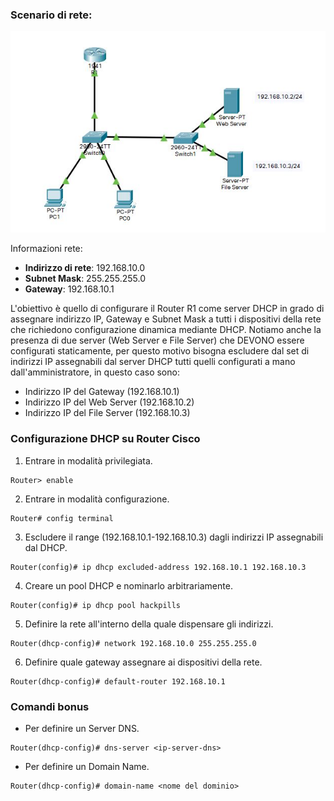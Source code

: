 
### Scenario di rete:


![schema](imgs/schema.JPG)

Informazioni rete:
- __Indirizzo di rete__: 192.168.10.0
- __Subnet Mask__: 255.255.255.0
- __Gateway__: 192.168.10.1

L'obiettivo è quello di configurare il Router R1 come server DHCP in grado di assegnare indirizzo IP, Gateway e Subnet Mask a tutti i dispositivi della rete che richiedono configurazione dinamica mediante DHCP.
Notiamo anche la presenza di due server (Web Server e File Server) che DEVONO essere configurati staticamente, per questo motivo bisogna escludere dal set di indirizzi IP assegnabili dal server DHCP tutti quelli configurati a mano dall'amministratore, in questo caso sono:
- Indirizzo IP del Gateway (192.168.10.1)
- Indirizzo IP del Web Server (192.168.10.2)
- Indirizzo IP del File Server (192.168.10.3)

### Configurazione DHCP su Router Cisco

1) Entrare in modalità privilegiata.

```cisco
Router> enable
```

2) Entrare in modalità configurazione.

```cisco
Router# config terminal
```

3) Escludere il range (192.168.10.1-192.168.10.3) dagli indirizzi IP assegnabili dal DHCP.

```cisco
Router(config)# ip dhcp excluded-address 192.168.10.1 192.168.10.3
```

4) Creare un pool DHCP e nominarlo arbitrariamente.

```cisco
Router(config)# ip dhcp pool hackpills
```

5) Definire la rete all'interno della quale dispensare gli indirizzi. 

```cisco
Router(dhcp-config)# network 192.168.10.0 255.255.255.0
```

6) Definire quale gateway assegnare ai dispositivi della rete.

```cisco
Router(dhcp-config)# default-router 192.168.10.1
```

### Comandi bonus

- Per definire un Server DNS.

```cisco
Router(dhcp-config)# dns-server <ip-server-dns>
```

- Per definire un Domain Name.

```cisco
Router(dhcp-config)# domain-name <nome del dominio>
```
